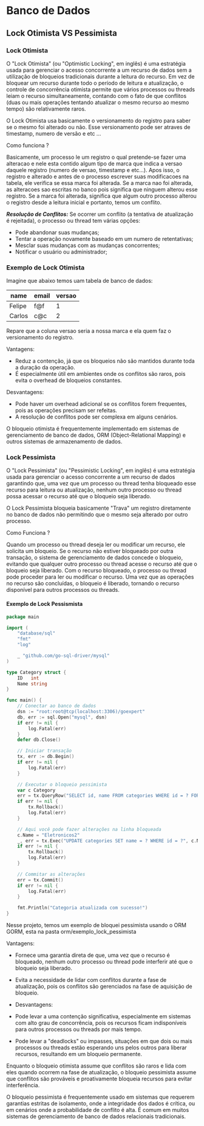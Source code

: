 # Banco de Dados

## Lock Otimista VS Pessimista

### Lock Otimista

O "Lock Otimista" (ou "Optimistic Locking", em inglês) é uma estratégia usada para gerenciar o acesso concorrente a um recurso de dados sem a utilização de bloqueios tradicionais durante a leitura do recurso. Em vez de bloquear um recurso durante todo o período de leitura e atualização, o controle de concorrência otimista permite que vários processos ou threads leiam o recurso simultaneamente, contando com o fato de que conflitos (duas ou mais operações tentando atualizar o mesmo recurso ao mesmo tempo) são relativamente raros.

O Lock Otimista usa basicamente o versionamento do registro para saber se o mesmo foi alterado ou não. Esse versionamento pode ser atraves de timestamp, numero de versão e etc ...

Como funciona ?

Basicamente, um processo le um registro o qual pretende-se fazer uma alteracao e nele esta contido algum tipo de marca que indica a versao daquele registro (numero de versao, timestamp e etc...).
Apos isso, o registro e alterado e antes de o processo escrever suas modificacoes na tabela, ele verifica se essa marca foi alterada. 
Se a marca nao foi alterada, as alteracoes sao escritas no banco pois significa que ninguem alterou esse registro.
Se a marca foi alterada, significa que algum outro processo alterou o registro desde a leitura inicial e portanto, temos um conflito.

***Resolução de Conflitos:*** Se ocorrer um conflito (a tentativa de atualização é rejeitada), o processo ou thread tem várias opções: 
- Pode abandonar suas mudanças;
- Tentar a operação novamente baseado em um numero de retentativas;
- Mesclar suas mudanças com as mudanças concorrentes; 
- Notificar o usuário ou administrador;

### Exemplo de Lock Otimista

Imagine que abaixo temos uam tabela de banco de dados:


name      | email | versao
--------- |-------| --------
Felipe    | f@f   | 1
Carlos    | c@c   |  2

Repare que a coluna versao seria a nossa marca e ela quem faz o versionamento do registro.

Vantagens:

- Reduz a contenção, já que os bloqueios não são mantidos durante toda a duração da operação.
- É especialmente útil em ambientes onde os conflitos são raros, pois evita o overhead de bloqueios constantes.

Desvantagens:

- Pode haver um overhead adicional se os conflitos forem frequentes, pois as operações precisam ser refeitas.
- A resolução de conflitos pode ser complexa em alguns cenários.

O bloqueio otimista é frequentemente implementado em sistemas de gerenciamento de banco de dados, ORM (Object-Relational Mapping) e outros sistemas de armazenamento de dados.

### Lock Pessimista

O "Lock Pessimista" (ou "Pessimistic Locking", em inglês) é uma estratégia usada para gerenciar o acesso concorrente a um recurso de dados garantindo que, uma vez que um processo ou thread tenha bloqueado esse recurso para leitura ou atualização, nenhum outro processo ou thread possa acessar o recurso até que o bloqueio seja liberado.

O Lock Pessimista bloqueia basicamente "Trava" um registro diretamente no banco de dados não permitindo que o mesmo seja alterado por outro processo.

Como Funciona ?

Quando um processo ou thread deseja ler ou modificar um recurso, ele solicita um bloqueio.
Se o recurso não estiver bloqueado por outra transação, o sistema de gerenciamento de dados concede o bloqueio, evitando que qualquer outro processo ou thread acesse o recurso até que o bloqueio seja liberado.
Com o recurso bloqueado, o processo ou thread pode proceder para ler ou modificar o recurso.
Uma vez que as operações no recurso são concluídas, o bloqueio é liberado, tornando o recurso disponível para outros processos ou threads.

#### Exemplo de Lock Pessismista 

```go
package main

import (
	"database/sql"
	"fmt"
	"log"

	_ "github.com/go-sql-driver/mysql"
)

type Category struct {
	ID   int
	Name string
}

func main() {
	// Conectar ao banco de dados
	dsn := "root:root@tcp(localhost:3306)/goexpert"
	db, err := sql.Open("mysql", dsn)
	if err != nil {
		log.Fatal(err)
	}
	defer db.Close()

	// Iniciar transação
	tx, err := db.Begin()
	if err != nil {
		log.Fatal(err)
	}

	// Executar o bloqueio pessimista
	var c Category
	err = tx.QueryRow("SELECT id, name FROM categories WHERE id = ? FOR UPDATE", 1).Scan(&c.ID, &c.Name)
	if err != nil {
		tx.Rollback()
		log.Fatal(err)
	}

	// Aqui você pode fazer alterações na linha bloqueada
	c.Name = "Eletronicos2"
	_, err = tx.Exec("UPDATE categories SET name = ? WHERE id = ?", c.Name, c.ID)
	if err != nil {
		tx.Rollback()
		log.Fatal(err)
	}

	// Commitar as alterações
	err = tx.Commit()
	if err != nil {
		log.Fatal(err)
	}

	fmt.Println("Categoria atualizada com sucesso!")
}

```

Nesse projeto, temos um exemplo de bloquei pessimista usando o ORM GORM, esta na pasta orm/exemplo_lock_pessimista

Vantagens:

- Fornece uma garantia direta de que, uma vez que o recurso é bloqueado, nenhum outro processo ou thread pode interferir até que o bloqueio seja liberado.
- Evita a necessidade de lidar com conflitos durante a fase de atualização, pois os conflitos são gerenciados na fase de aquisição de bloqueio.

- Desvantagens:

- Pode levar a uma contenção significativa, especialmente em sistemas com alto grau de concorrência, pois os recursos ficam indisponíveis para outros processos ou threads por mais tempo.
- Pode levar a "deadlocks" ou impasses, situações em que dois ou mais processos ou threads estão esperando uns pelos outros para liberar recursos, resultando em um bloqueio permanente.

Enquanto o bloqueio otimista assume que conflitos são raros e lida com eles quando ocorrem na fase de atualização, o bloqueio pessimista assume que conflitos são prováveis e proativamente bloqueia recursos para evitar interferência.

O bloqueio pessimista é frequentemente usado em sistemas que requerem garantias estritas de isolamento, onde a integridade dos dados é crítica, ou em cenários onde a probabilidade de conflito é alta. É comum em muitos sistemas de gerenciamento de banco de dados relacionais tradicionais.


